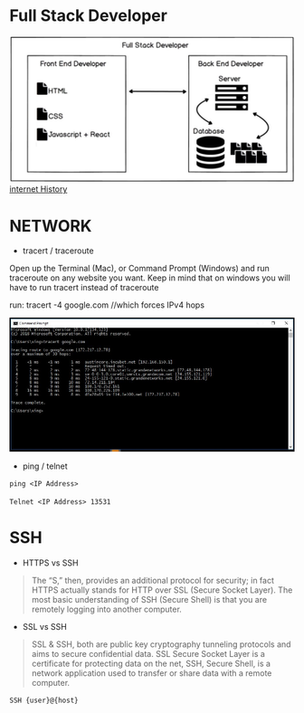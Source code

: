 
# Full Stack Developer
![Full Stack Developer](/Img/fullstack0.JPG)
[internet History](https://www.vox.com/a/internet-maps)

# NETWORK
- tracert / traceroute

Open up the Terminal (Mac), or Command Prompt (Windows) and run traceroute on any website you want. 
Keep in mind that on windows you will have to run tracert instead of traceroute

run:  tracert -4 google.com  //which forces IPv4 hops

![tracert](/Img/tracert.JPG)

- ping / telnet

```
ping <IP Address>
  
Telnet <IP Address> 13531
```

# SSH
- HTTPS vs SSH
>The “S,” then, provides an additional protocol for security; in fact HTTPS actually stands for HTTP over SSL (Secure Socket Layer). The most basic understanding of SSH (Secure Shell) is that you are remotely logging into another computer.
- SSL vs SSH
>SSL & SSH, both are public key cryptography tunneling protocols and aims to secure confidential data. SSL Secure Socket Layer is a certificate for protecting data on the net, SSH, Secure Shell, is a network application used to transfer or share data with a remote computer.
```
SSH {user}@{host}
```
